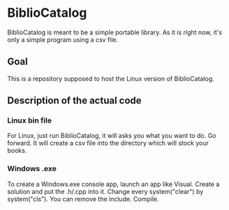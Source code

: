 # BiblioCatalog
BiblioCatalog is meant to be a simple portable library. As it is right now, it's only a simple program using a csv file.

## Goal 
This is a repository supposed to host the Linux version of BiblioCatalog.

## Description of the actual code 
### Linux bin file
For Linux, just run BiblioCatalog, it will asks you what you want to do. Go forward. It will create a csv file into the directory which will stock your books.

### Windows .exe
To create a Windows.exe console app, launch an app like Visual. Create a solution and put the .h/.cpp into it. 
Change every system("clear") by system("cls"). You can remove the <cstring> include. Compile. 
